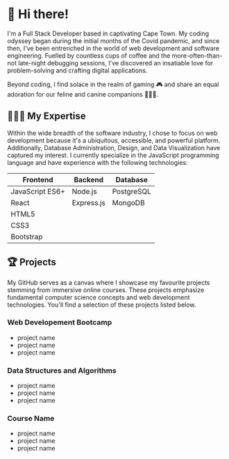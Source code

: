 # 👋 Hi there!

I'm a Full Stack Developer based in captivating Cape Town. My coding odyssey began during the initial months of the Covid pandemic, and since then, I've been entrenched in the world of web development and software engineering. Fuelled by countless cups of coffee and the more-often-than-not late-night debugging sessions, I've discovered an insatiable love for problem-solving and crafting digital applications.

Beyond coding, I find solace in the realm of gaming 🎮 and share an equal adoration for our feline and canine companions 🐶🩵😺. 

## 👩🏼‍💻 My Expertise
Within the wide breadth of the software industry, I chose to focus on web development because it's a ubiquitous, accessible, and powerful platform. Additionally, Database Administration, Design, and Data Visualization have captured my interest. I currently specialize in the JavaScript programming language and have experience with the following technologies:

| Frontend        | Backend    | Database   |
| --------------- | ---------- | ---------- |
| JavaScript ES6+ | Node.js    | PostgreSQL |
| React           | Express.js | MongoDB    |
| HTML5           |            |            |
| CSS3            |            |            |
| Bootstrap       |            |

<div></div>

## 🏆 Projects
My GitHub serves as a canvas where I showcase my favourite projects stemming from immersive online courses. These projects emphasize fundamental computer science concepts and web development technologies. You'll find a selection of these projects listed below. 

### Web Developement Bootcamp
* project name
* project name
* project name

### Data Structures and Algorithms
* project name
* project name
* project name

### Course Name
* project name
* project name
* project name



